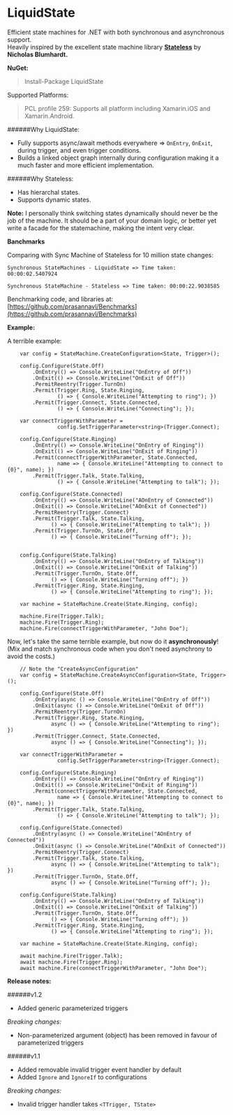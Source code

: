 LiquidState
===========

Efficient state machines for .NET with both synchronous and asynchronous support.  
Heavily inspired by the excellent state machine library [**Stateless**](https://github.com/nblumhardt/stateless) by 
**Nicholas Blumhardt.**

**NuGet:** 

> Install-Package LiquidState
  
Supported Platforms:
> PCL profile 259: Supports all platform including Xamarin.iOS and Xamarin.Android. 
  
######Why LiquidState:

- Fully supports async/await methods everywhere => `OnEntry`, `OnExit`, during trigger, and even trigger conditions.
- Builds a linked object graph internally during configuration making it a much faster and more efficient implementation.

######Why Stateless:

- Has hierarchal states.
- Supports dynamic states.
  
**Note:** 
I personally think switching states dynamically should never be the job of the machine. It should be a part of your domain logic, or better yet write a facade for the statemachine, making the intent very clear. 

**Banchmarks**

Comparing with Sync Machine of Stateless for 10 million state changes:

```
Synchronous StateMachines - LiquidState => Time taken: 00:00:02.5407924

Synchronous StateMachine - Stateless => Time taken: 00:00:22.9038585
```

Benchmarking code, and libraries at: [https://github.com/prasannavl/Benchmarks](https://github.com/prasannavl/Benchmarks)

**Example:** 

A terrible example: 

```
    var config = StateMachine.CreateConfiguration<State, Trigger>();

    config.Configure(State.Off)
        .OnEntry(() => Console.WriteLine("OnEntry of Off"))
        .OnExit(() => Console.WriteLine("OnExit of Off"))
        .PermitReentry(Trigger.TurnOn)
        .Permit(Trigger.Ring, State.Ringing, 
                () => { Console.WriteLine("Attempting to ring"); })
        .Permit(Trigger.Connect, State.Connected, 
                () => { Console.WriteLine("Connecting"); });

    var connectTriggerWithParameter = 
                config.SetTriggerParameter<string>(Trigger.Connect);

    config.Configure(State.Ringing)
        .OnEntry(() => Console.WriteLine("OnEntry of Ringing"))
        .OnExit(() => Console.WriteLine("OnExit of Ringing"))
        .Permit(connectTriggerWithParameter, State.Connected,
                name => { Console.WriteLine("Attempting to connect to {0}", name); })
        .Permit(Trigger.Talk, State.Talking, 
                () => { Console.WriteLine("Attempting to talk"); });

    config.Configure(State.Connected)
        .OnEntry(() => Console.WriteLine("AOnEntry of Connected"))
        .OnExit(() => Console.WriteLine("AOnExit of Connected"))
        .PermitReentry(Trigger.Connect)
        .Permit(Trigger.Talk, State.Talking, 
              () => { Console.WriteLine("Attempting to talk"); })
        .Permit(Trigger.TurnOn, State.Off, 
              () => { Console.WriteLine("Turning off"); });


    config.Configure(State.Talking)
        .OnEntry(() => Console.WriteLine("OnEntry of Talking"))
        .OnExit(() => Console.WriteLine("OnExit of Talking"))
        .Permit(Trigger.TurnOn, State.Off, 
              () => { Console.WriteLine("Turning off"); })
        .Permit(Trigger.Ring, State.Ringing, 
              () => { Console.WriteLine("Attempting to ring"); });

    var machine = StateMachine.Create(State.Ringing, config);

    machine.Fire(Trigger.Talk);
    machine.Fire(Trigger.Ring);
    machine.Fire(connectTriggerWithParameter, "John Doe");
```

Now, let's take the same terrible example, but now do it **asynchronously**!  
(Mix and match synchronous code when you don't need asynchrony to avoid the costs.)

```
    // Note the "CreateAsyncConfiguration"
    var config = StateMachine.CreateAsyncConfiguration<State, Trigger>();

    config.Configure(State.Off)
        .OnEntry(async () => Console.WriteLine("OnEntry of Off"))
        .OnExit(async () => Console.WriteLine("OnExit of Off"))
        .PermitReentry(Trigger.TurnOn)
        .Permit(Trigger.Ring, State.Ringing, 
              async () => { Console.WriteLine("Attempting to ring"); })
        .Permit(Trigger.Connect, State.Connected, 
              async () => { Console.WriteLine("Connecting"); });

    var connectTriggerWithParameter = 
                config.SetTriggerParameter<string>(Trigger.Connect);

    config.Configure(State.Ringing)
        .OnEntry(() => Console.WriteLine("OnEntry of Ringing"))
        .OnExit(() => Console.WriteLine("OnExit of Ringing"))
        .Permit(connectTriggerWithParameter, State.Connected,
                name => { Console.WriteLine("Attempting to connect to {0}", name); })
        .Permit(Trigger.Talk, State.Talking, 
                () => { Console.WriteLine("Attempting to talk"); });

    config.Configure(State.Connected)
        .OnEntry(async () => Console.WriteLine("AOnEntry of Connected"))
        .OnExit(async () => Console.WriteLine("AOnExit of Connected"))
        .PermitReentry(Trigger.Connect)
        .Permit(Trigger.Talk, State.Talking, 
              async () => { Console.WriteLine("Attempting to talk"); })
        .Permit(Trigger.TurnOn, State.Off, 
              async () => { Console.WriteLine("Turning off"); });

    config.Configure(State.Talking)
        .OnEntry(() => Console.WriteLine("OnEntry of Talking"))
        .OnExit(() => Console.WriteLine("OnExit of Talking"))
        .Permit(Trigger.TurnOn, State.Off, 
              () => { Console.WriteLine("Turning off"); })
        .Permit(Trigger.Ring, State.Ringing, 
              () => { Console.WriteLine("Attempting to ring"); });

    var machine = StateMachine.Create(State.Ringing, config);

    await machine.Fire(Trigger.Talk);
    await machine.Fire(Trigger.Ring);
    await machine.Fire(connectTriggerWithParameter, "John Doe");

```

**Release notes:**

######v1.2

- Added generic parameterized triggers

*Breaking changes:*

- Non-parameterized argument (object) has been removed in favour of parameterized triggers

######v1.1

- Added removable invalid trigger event handler by default
- Added `Ignore` and `IgnoreIf` to configurations

*Breaking changes:*  

- Invalid trigger handler takes `<TTrigger, TState>`


